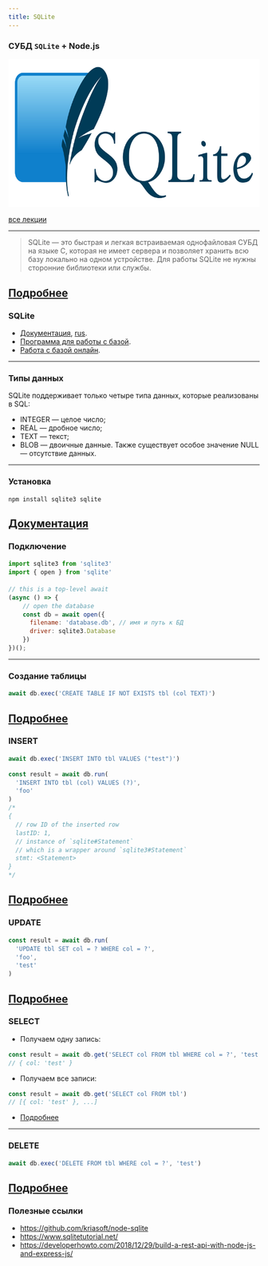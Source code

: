 ```yaml
---
title: SQLite
---
```

### СУБД `SQLite` + Node.js
![SQLite](assets/sqlite/logo.png)

[все лекции](https://github.com/dmitryweiner/lectures/blob/main/README.md)

---

> SQLite — это быстрая и легкая встраиваемая однофайловая СУБД на языке C, которая не имеет сервера и позволяет хранить всю базу локально на одном устройстве. Для работы SQLite не нужны сторонние библиотеки или службы.

[Подробнее](https://blog.skillfactory.ru/glossary/sqlite/)
---

### SQLite
* [Документация](https://www.sqlite.org/docs.html), [rus](https://metanit.com/sql/sqlite/).
* [Программа для работы с базой](https://sqlitebrowser.org/).
* [Работа с базой онлайн](https://sqliteonline.com/).
---

### Типы данных
SQLite поддерживает только четыре типа данных, которые реализованы в SQL:
* INTEGER — целое число;
* REAL — дробное число;
* TEXT — текст;
* BLOB — двоичные данные.
Также существует особое значение NULL — отсутствие данных.
---

### Установка
```shell
npm install sqlite3 sqlite
```
[Документация](https://github.com/kriasoft/node-sqlite)
---

### Подключение
```js
import sqlite3 from 'sqlite3'
import { open } from 'sqlite'

// this is a top-level await 
(async () => {
    // open the database
    const db = await open({
      filename: 'database.db', // имя и путь к БД
      driver: sqlite3.Database
    })
})();
```
---

### Создание таблицы
```js
await db.exec('CREATE TABLE IF NOT EXISTS tbl (col TEXT)')
```
[Подробнее](https://www.sqlitetutorial.net/sqlite-create-table/)
---

### INSERT
```js
await db.exec('INSERT INTO tbl VALUES ("test")')
```
```js
const result = await db.run(
  'INSERT INTO tbl (col) VALUES (?)',
  'foo'
)
/*
{
  // row ID of the inserted row
  lastID: 1,
  // instance of `sqlite#Statement`
  // which is a wrapper around `sqlite3#Statement`
  stmt: <Statement>
}
*/
```
[Подробнее](https://www.sqlitetutorial.net/sqlite-insert/)
---

### UPDATE
```js
const result = await db.run(
  'UPDATE tbl SET col = ? WHERE col = ?',
  'foo',
  'test'
)
```
[Подробнее](https://www.sqlitetutorial.net/sqlite-update/)
---

### SELECT
* Получаем одну запись:
```js
const result = await db.get('SELECT col FROM tbl WHERE col = ?', 'test')
// { col: 'test' }
```
* Получаем все записи:
```js
const result = await db.get('SELECT col FROM tbl')
// [{ col: 'test' }, ...]
```
* [Подробнее](https://www.sqlitetutorial.net/sqlite-select/)
---

### DELETE
```js
await db.exec('DELETE FROM tbl WHERE col = ?', 'test')
```
[Подробнее](https://www.sqlitetutorial.net/sqlite-delete/)
---

### Полезные ссылки
* https://github.com/kriasoft/node-sqlite
* https://www.sqlitetutorial.net/
* https://developerhowto.com/2018/12/29/build-a-rest-api-with-node-js-and-express-js/